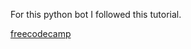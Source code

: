 For this python bot I followed this tutorial.

[freecodecamp](https://www.freecodecamp.org/news/create-a-discord-bot-with-python/)